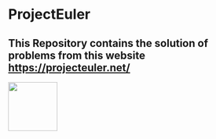 # ProjectEuler

## This Repository contains the solution of problems from this website https://projecteuler.net/

<img src="https://projecteuler.net/images/clipart/euler_portrait.png" height=100 width=100>
